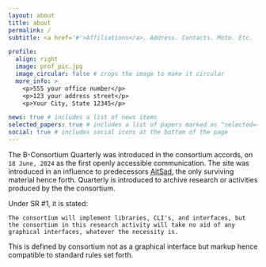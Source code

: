```yaml
---
layout: about
title: about
permalink: /
subtitle: <a href='#'>Affiliations</a>. Address. Contacts. Moto. Etc.

profile:
  align: right
  image: prof_pic.jpg
  image_circular: false # crops the image to make it circular
  more_info: >
    <p>555 your office number</p>
    <p>123 your address street</p>
    <p>Your City, State 12345</p>

news: true # includes a list of news items
selected_papers: true # includes a list of papers marked as "selected={true}"
social: true # includes social icons at the bottom of the page
---
```


The B-Consortium Quarterly was introduced in the consortium accords, on `18 June, 2024` as the first openly accessible communication. The site was introduced in an influence to predecessors [AitSad](https://github.com/AitSad), the only surviving material hence forth. Quarterly is introduced to archive research or activities produced by the the consortium. 

Under SR #1, it is stated:
```
The consortium will implement libraries, CLI's, and interfaces, but the consortium in this research activity will take no aid of any graphical interfaces, whatever the necessity is.
```

This is defined by consortium not as a graphical interface but markup hence compatible to standard rules set forth.
